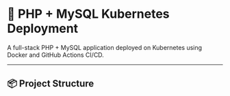 # 🚀 PHP + MySQL Kubernetes Deployment

A full-stack PHP + MySQL application deployed on Kubernetes using Docker and GitHub Actions CI/CD.

---

## 📦 Project Structure

